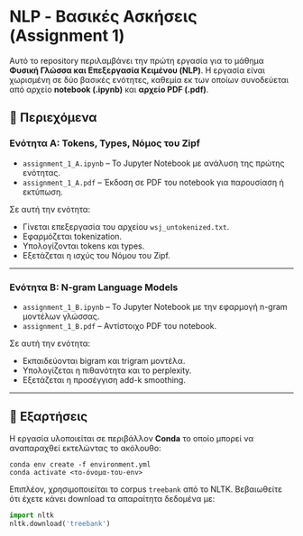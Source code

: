# NLP - Βασικές Ασκήσεις (Assignment 1)

Αυτό το repository περιλαμβάνει την πρώτη εργασία για το μάθημα **Φυσική Γλώσσα και Επεξεργασία Κειμένου (NLP)**. Η εργασία είναι χωρισμένη σε δύο βασικές ενότητες, καθεμία εκ των οποίων συνοδεύεται από αρχείο **notebook (.ipynb)** και **αρχείο PDF (.pdf)**.

## 📂 Περιεχόμενα

### Ενότητα A: Tokens, Types, Νόμος του Zipf
- `assignment_1_A.ipynb` – Το Jupyter Notebook με ανάλυση της πρώτης ενότητας.
- `assignment_1_A.pdf` – Έκδοση σε PDF του notebook για παρουσίαση ή εκτύπωση.

Σε αυτή την ενότητα:
- Γίνεται επεξεργασία του αρχείου `wsj_untokenized.txt`.
- Εφαρμόζεται tokenization.
- Υπολογίζονται tokens και types.
- Εξετάζεται η ισχύς του Νόμου του Zipf.

---

### Ενότητα B: N-gram Language Models
- `assignment_1_B.ipynb` – Το Jupyter Notebook με την εφαρμογή n-gram μοντέλων γλώσσας.
- `assignment_1_B.pdf` – Αντίστοιχο PDF του notebook.

Σε αυτή την ενότητα:
- Εκπαιδεύονται bigram και trigram μοντέλα.
- Υπολογίζεται η πιθανότητα και το perplexity.
- Εξετάζεται η προσέγγιση add-k smoothing.

---

## 🧪 Εξαρτήσεις
Η εργασία υλοποιείται σε περιβάλλον **Conda** το οποίο μπορεί να αναπαραχθεί εκτελώντας το ακόλουθο:

```
conda env create -f environment.yml
conda activate <το-όνομα-του-env>
```

Επιπλέον, χρησιμοποιείται το corpus `treebank` από το NLTK. Βεβαιωθείτε ότι έχετε κάνει download τα απαραίτητα δεδομένα με:

```python
import nltk
nltk.download('treebank')
